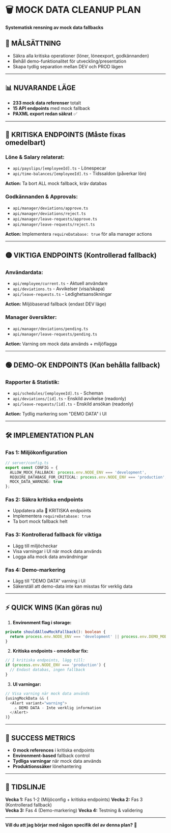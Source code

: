 # 🗑️ MOCK DATA CLEANUP PLAN
**Systematisk rensning av mock data fallbacks**

## 🎯 MÅLSÄTTNING
- Säkra alla kritiska operationer (löner, löneexport, godkännanden)
- Behåll demo-funktionalitet för utveckling/presentation
- Skapa tydlig separation mellan DEV och PROD lägen

---

## 📊 NUVARANDE LÄGE
- **233 mock data referenser** totalt
- **15 API endpoints** med mock fallback
- **PAXML export redan säkrat** ✅

---

## 🔴 KRITISKA ENDPOINTS (Måste fixas omedelbart)

### Löne & Salary relaterat:
- `api/payslips/[employeeId].ts` - Lönespecar
- `api/time-balances/[employeeId].ts` - Tidssaldon (påverkar lön)

**Action:** Ta bort ALL mock fallback, kräv databas

### Godkännanden & Approvals:
- `api/manager/deviations/approve.ts`
- `api/manager/deviations/reject.ts` 
- `api/manager/leave-requests/approve.ts`
- `api/manager/leave-requests/reject.ts`

**Action:** Implementera `requireDatabase: true` för alla manager actions

---

## 🟡 VIKTIGA ENDPOINTS (Kontrollerad fallback)

### Användardata:
- `api/employee/current.ts` - Aktuell användare
- `api/deviations.ts` - Avvikelser (visa/skapa)
- `api/leave-requests.ts` - Ledighetsansökningar

**Action:** Miljöbaserad fallback (endast DEV läge)

### Manager översikter:
- `api/manager/deviations/pending.ts`
- `api/manager/leave-requests/pending.ts`

**Action:** Varning om mock data används + miljöflagga

---

## 🟢 DEMO-OK ENDPOINTS (Kan behålla fallback)

### Rapporter & Statistik:
- `api/schedules/[employeeId].ts` - Scheman
- `api/deviations/[id].ts` - Enskild avvikelse (readonly)
- `api/leave-requests/[id].ts` - Enskild ansökan (readonly)

**Action:** Tydlig markering som "DEMO DATA" i UI

---

## 🛠️ IMPLEMENTATION PLAN

### Fas 1: Miljökonfiguration
```typescript
// server/config.ts
export const CONFIG = {
  ALLOW_MOCK_FALLBACK: process.env.NODE_ENV === 'development',
  REQUIRE_DATABASE_FOR_CRITICAL: process.env.NODE_ENV === 'production',
  MOCK_DATA_WARNING: true
};
```

### Fas 2: Säkra kritiska endpoints
- Uppdatera alla 🔴 KRITISKA endpoints
- Implementera `requireDatabase: true`
- Ta bort mock fallback helt

### Fas 3: Kontrollerad fallback för viktiga
- Lägg till miljöcheckar
- Visa varningar i UI när mock data används
- Logga alla mock data användningar

### Fas 4: Demo-markering
- Lägg till "DEMO DATA" varning i UI
- Säkerställ att demo-data inte kan misstas för verklig data

---

## ⚡ QUICK WINS (Kan göras nu)

1. **Environment flag i storage:**
```typescript
private shouldAllowMockFallback(): boolean {
  return process.env.NODE_ENV === 'development' || process.env.DEMO_MODE === 'true';
}
```

2. **Kritiska endpoints - omedelbar fix:**
```typescript
// I kritiska endpoints, lägg till:
if (process.env.NODE_ENV === 'production') {
  // Endast databas, ingen fallback
}
```

3. **UI varningar:**
```typescript
// Visa varning när mock data används
{usingMockData && (
  <Alert variant="warning">
    ⚠️ DEMO DATA - Inte verklig information
  </Alert>
)}
```

---

## 🎯 SUCCESS METRICS

- **0 mock references** i kritiska endpoints
- **Environment-based** fallback control
- **Tydliga varningar** när mock data används
- **Produktionssäker** lönehantering

---

## 📅 TIDSLINJE

**Vecka 1:** Fas 1-2 (Miljöconfig + kritiska endpoints)
**Vecka 2:** Fas 3 (Kontrollerad fallback)  
**Vecka 3:** Fas 4 (Demo-markering)
**Vecka 4:** Testning & validering

---

**Vill du att jag börjar med någon specifik del av denna plan?** 🚀